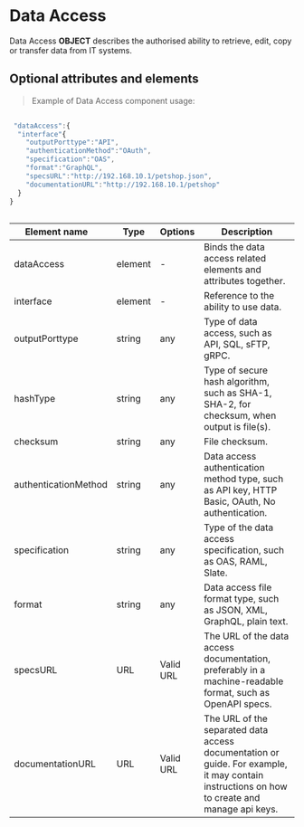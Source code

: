 # Data Access

Data Access **OBJECT** describes the authorised ability to retrieve, edit, copy or transfer data from IT systems.

## Optional attributes and elements

> Example of Data Access component usage:

```javascript
 
 "dataAccess":{
  "interface"{
    "outputPorttype":"API",
    "authenticationMethod":"OAuth",
    "specification":"OAS",
    "format":"GraphQL",
    "specsURL":"http://192.168.10.1/petshop.json",
    "documentationURL":"http://192.168.10.1/petshop"
  }
}
  
```
| <div style="width:150px">Element name</div>   | Type  | Options  | Description  |
|---|---|---|---|
| dataAccess | element | - |  Binds the data access related elements and attributes together. |
| interface | element | - | Reference to the ability to use data. |
| outputPorttype | string | any  | 	Type of data access, such as API, SQL, sFTP, gRPC. |
| hashType | string | any | Type of secure hash algorithm, such as SHA-1, SHA-2, for checksum, when output is file(s).  |
| checksum | string | any | File checksum. |
| authenticationMethod | string | any  | Data access authentication method type, such as API key, HTTP Basic, OAuth, No authentication. |
| specification | string | any  | Type of the data access specification, such as OAS, RAML, Slate. |
| format | string | any | 	Data access file format type, such as JSON, XML, GraphQL, plain text. |
| specsURL | URL | Valid URL | 	The URL of the data access documentation, preferably in a machine-readable format, such as OpenAPI specs. |
| documentationURL | URL | Valid URL  | The URL of the separated data access documentation or guide. For example, it may contain instructions on how to create and manage api keys.|
